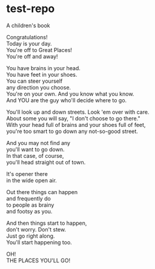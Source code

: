 # test-repo
A children's book

Congratulations!  
Today is your day.  
You're off to Great Places!  
You're off and away!  

You have brains in your head.  
You have feet in your shoes.  
You can steer yourself   
any direction you choose.  
You're on your own. And you know what you know.  
And YOU are the guy who'll decide where to go.  

You'll look up and down streets. Look 'em over with care.  
About some you will say, "I don't choose to go there."  
With your head full of brains and your shoes full of feet,   
you're too smart to go down any not-so-good street.  

And you may not find any  
you'll want to go down.  
In that case, of course,  
you'll head straight out of town.  

It's opener there  
in the wide open air.  

Out there things can happen  
and frequently do  
to people as brainy  
and footsy as you.  

And then things start to happen,  
don't worry. Don't stew.  
Just go right along.  
You'll start happening too.  

OH!  
THE PLACES YOU'LL GO!
